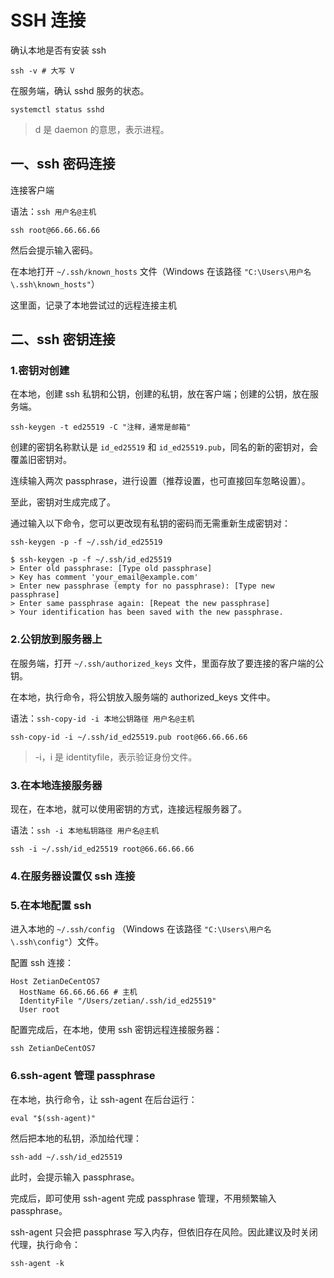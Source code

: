 # SSH 连接

确认本地是否有安装 ssh

```shell
ssh -v # 大写 V
```

在服务端，确认 sshd 服务的状态。

```shell
systemctl status sshd
```

> d 是 daemon 的意思，表示进程。

## 一、ssh 密码连接

连接客户端

语法：`ssh 用户名@主机`

```SHE
ssh root@66.66.66.66
```

然后会提示输入密码。

在本地打开 `~/.ssh/known_hosts`  文件（Windows 在该路径 `"C:\Users\用户名\.ssh\known_hosts"`）

这里面，记录了本地尝试过的远程连接主机

## 二、ssh 密钥连接

### 1.密钥对创建

在本地，创建 ssh 私钥和公钥，创建的私钥，放在客户端；创建的公钥，放在服务端。

```shell
ssh-keygen -t ed25519 -C "注释，通常是邮箱"
```

创建的密钥名称默认是 `id_ed25519` 和 `id_ed25519.pub`，同名的新的密钥对，会覆盖旧密钥对。

连续输入两次 passphrase，进行设置（推荐设置，也可直接回车忽略设置）。

至此，密钥对生成完成了。

通过输入以下命令，您可以更改现有私钥的密码而无需重新生成密钥对：

```shell
ssh-keygen -p -f ~/.ssh/id_ed25519
```

```she;;
$ ssh-keygen -p -f ~/.ssh/id_ed25519
> Enter old passphrase: [Type old passphrase]
> Key has comment 'your_email@example.com'
> Enter new passphrase (empty for no passphrase): [Type new passphrase]
> Enter same passphrase again: [Repeat the new passphrase]
> Your identification has been saved with the new passphrase.
```

### 2.公钥放到服务器上

在服务端，打开 `~/.ssh/authorized_keys` 文件，里面存放了要连接的客户端的公钥。

在本地，执行命令，将公钥放入服务端的 authorized_keys 文件中。

语法：`ssh-copy-id -i 本地公钥路径 用户名@主机`

```shell
ssh-copy-id -i ~/.ssh/id_ed25519.pub root@66.66.66.66
```

> -i，i 是 identityfile，表示验证身份文件。

### 3.在本地连接服务器

现在，在本地，就可以使用密钥的方式，连接远程服务器了。

语法：`ssh -i 本地私钥路径 用户名@主机`

```shell
ssh -i ~/.ssh/id_ed25519 root@66.66.66.66
```

### 4.在服务器设置仅 ssh 连接

### 5.在本地配置 ssh

进入本地的 `~/.ssh/config` （Windows 在该路径 `"C:\Users\用户名\.ssh\config"`）文件。

配置 ssh 连接：

```shell
Host ZetianDeCentOS7
  HostName 66.66.66.66 # 主机
  IdentityFile "/Users/zetian/.ssh/id_ed25519"
  User root
```

配置完成后，在本地，使用 ssh 密钥远程连接服务器：

```shell
ssh ZetianDeCentOS7
```

### 6.ssh-agent 管理 passphrase

在本地，执行命令，让 ssh-agent 在后台运行：

```shell
eval "$(ssh-agent)"
```

然后把本地的私钥，添加给代理：

```shell
ssh-add ~/.ssh/id_ed25519
```

此时，会提示输入 passphrase。

完成后，即可使用 ssh-agent 完成 passphrase 管理，不用频繁输入 passphrase。

ssh-agent 只会把 passphrase 写入内存，但依旧存在风险。因此建议及时关闭代理，执行命令：

```shell
ssh-agent -k
```
